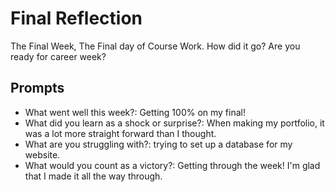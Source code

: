 # Final Reflection
The Final Week, The Final day of Course Work. How did it go? Are you ready for career week?

## Prompts
- What went well this week?: Getting 100% on my final!
- What did you learn as a shock or surprise?: When making my portfolio, it was a lot more straight forward than I thought.
- What are you struggling with?: trying to set up a database for my website.
- What would you count as a victory?: Getting through the week! I'm glad that I made it all the way through.